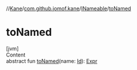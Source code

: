 //[Kane](../../index.md)/[com.github.jomof.kane](../index.md)/[INameable](index.md)/[toNamed](to-named.md)



# toNamed  
[jvm]  
Content  
abstract fun [toNamed](to-named.md)(name: [Id](../../com.github.jomof.kane.impl/index.md#%5Bcom.github.jomof.kane.impl%2FId%2F%2F%2FPointingToDeclaration%2F%5D%2FClasslikes%2F-1222266375)): [Expr](../-expr/index.md)  



